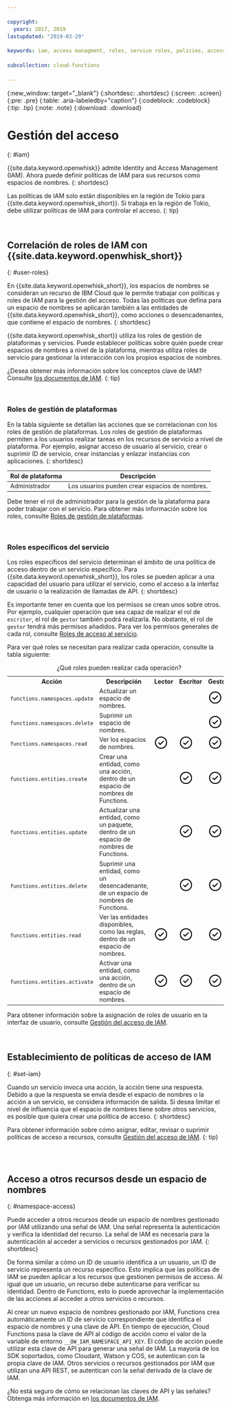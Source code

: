 ```yaml
---

copyright:
  years: 2017, 2019
lastupdated: "2019-03-29"

keywords: iam, access managment, roles, service roles, policies, access

subcollection: cloud-functions

---
```


{:new_window: target="_blank"}
{:shortdesc: .shortdesc}
{:screen: .screen}
{:pre: .pre}
{:table: .aria-labeledby="caption"}
{:codeblock: .codeblock}
{:tip: .tip}
{:note: .note}
{:download: .download}


# Gestión del acceso
{: #iam}

{{site.data.keyword.openwhisk}} admite Identity and Access Management (IAM). Ahora puede definir políticas de IAM para sus recursos como espacios de nombres.
{: shortdesc}

Las políticas de IAM solo están disponibles en la región de Tokio para {{site.data.keyword.openwhisk_short}}. Si trabaja en la región de Tokio, debe utilizar políticas de IAM para controlar el acceso.
{: tip}

</br>

## Correlación de roles de IAM con {{site.data.keyword.openwhisk_short}}
{: #user-roles}

En {{site.data.keyword.openwhisk_short}}, los espacios de nombres se consideran un recurso de IBM Cloud que le permite trabajar con políticas y roles de IAM para la gestión del acceso. Todas las políticas que defina para un espacio de nombres se aplicarán también a las entidades de {{site.data.keyword.openwhisk_short}}, como acciones o desencadenantes, que contiene el espacio de nombres.
{: shortdesc}

{{site.data.keyword.openwhisk_short}} utiliza los roles de gestión de plataformas y servicios. Puede establecer políticas sobre quién puede crear espacios de nombres a nivel de la plataforma, mientras utiliza roles de servicio para gestionar la interacción con los propios espacios de nombres.

¿Desea obtener más información sobre los conceptos clave de IAM? Consulte [los documentos de IAM](/docs/iam?topic=iam-iamconcepts#iamconcepts).
{: tip}

</br>

### Roles de gestión de plataformas

En la tabla siguiente se detallan las acciones que se correlacionan con los roles de gestión de plataformas. Los roles de gestión de plataformas permiten a los usuarios realizar tareas en los recursos de servicio a nivel de plataforma. Por ejemplo, asignar acceso de usuario al servicio, crear o suprimir ID de servicio, crear instancias y enlazar instancias con aplicaciones.
{: shortdesc}

<table>
  <thead>
    <tr>
      <th>Rol de plataforma</th>
      <th>Descripción</th>
    </tr>
  </thead>
  <tbody>
    <tr>
      <td>Administrador</td>
      <td>Los usuarios pueden crear espacios de nombres.</td>
    </tr>
  </tbody>
</table>

Debe tener el rol de administrador para la gestión de la plataforma para poder trabajar con el servicio. Para obtener más información sobre los roles, consulte [Roles de gestión de plataformas](/docs/iam?topic=iam-userroles).

</br>

### Roles específicos del servicio

Los roles específicos del servicio determinan el ámbito de una política de acceso dentro de un servicio específico. Para
{{site.data.keyword.openwhisk_short}}, los roles se pueden aplicar a una capacidad del usuario para utilizar el servicio, como el acceso a la interfaz de usuario o la realización de llamadas de API.
{: shortdesc}


Es importante tener en cuenta que los permisos se crean unos sobre otros. Por ejemplo, cualquier operación que sea capaz de realizar el rol de
`escritor`, el rol de `gestor` también podrá realizarla. No obstante, el rol de `gestor` tendrá más permisos añadidos. Para ver los permisos generales de cada rol, consulte [Roles de acceso al servicio](/docs/iam?topic=iam-userroles).

Para ver qué roles se necesitan para realizar cada operación, consulte la tabla siguiente:

<table><caption>¿Qué roles pueden realizar cada operación?</caption>
  <tr>
    <th style="width:150px">Acción</th>
    <th style="width:2500px">Descripción</th>
    <th style="width:50px">Lector</th>
    <th style="width:50px">Escritor</th>
    <th style="width:50px">Gestor</th>
  </tr>
  <tr>
    <td><code>functions.namespaces.update</code></td>
    <td>Actualizar un espacio de nombres.</td>
    <td></td>
    <td></td>
    <td><img src="images/confirm.png" width="32" alt="Característica disponible" style="width:32px;" /></td>
  </tr>
  <tr>
    <td><code>functions.namespaces.delete</code></td>
    <td>Suprimir un espacio de nombres.</td>
    <td></td>
    <td></td>
    <td><img src="images/confirm.png" width="32" alt="Característica disponible" style="width:32px;" /></td>
  </tr>
  <tr>
    <td><code>functions.namespaces.read</code></td>
    <td>Ver los espacios de nombres.</td>
    <td><img src="images/confirm.png" width="32" alt="Característica disponible" style="width:32px;" /></td>
    <td><img src="images/confirm.png" width="32" alt="Característica disponible" style="width:32px;" /></td>
    <td><img src="images/confirm.png" width="32" alt="Característica disponible" style="width:32px;" /></td>
  </tr>
  <tr>
    <td><code>functions.entities.create</code></td>
    <td>Crear una entidad, como una acción, dentro de un espacio de nombres de Functions.</td>
    <td> </td>
    <td><img src="images/confirm.png" width="32" alt="Característica disponible" style="width:32px;" /></td>
    <td><img src="images/confirm.png" width="32" alt="Característica disponible" style="width:32px;" /></td>
  </tr>
  <tr>
    <td><code>functions.entities.update</code></td>
    <td>Actualizar una entidad, como un paquete, dentro de un espacio de nombres de Functions.</td>
    <td> </td>
    <td><img src="images/confirm.png" width="32" alt="Característica disponible" style="width:32px;" /></td>
    <td><img src="images/confirm.png" width="32" alt="Característica disponible" style="width:32px;" /></td>
  </tr>
  <tr>
    <td><code>functions.entities.delete</code></td>
    <td>Suprimir una entidad, como un desencadenante, de un espacio de nombres de Functions.</td>
    <td> </td>
    <td><img src="images/confirm.png" width="32" alt="Característica disponible" style="width:32px;" /></td>
    <td><img src="images/confirm.png" width="32" alt="Característica disponible" style="width:32px;" /></td>
  </tr>
  <tr>
    <td><code>functions.entities.read</code></td>
    <td>Ver las entidades disponibles, como las reglas, dentro de un espacio de nombres.</td>
    <td><img src="images/confirm.png" width="32" alt="Característica disponible" style="width:32px;" /></td>
    <td><img src="images/confirm.png" width="32" alt="Característica disponible" style="width:32px;" /></td>
    <td><img src="images/confirm.png" width="32" alt="Característica disponible" style="width:32px;" /></td>
  </tr>
  <tr>
    <td><code>functions.entities.activate</code></td>
    <td>Activar una entidad, como una acción, dentro de un espacio de nombres.</td>
    <td><img src="images/confirm.png" width="32" alt="Característica disponible" style="width:32px;" /></td>
    <td><img src="images/confirm.png" width="32" alt="Característica disponible" style="width:32px;" /></td>
    <td><img src="images/confirm.png" width="32" alt="Característica disponible" style="width:32px;" /></td>
  </tr>
</table>

Para obtener información sobre la asignación de roles de usuario en la interfaz de usuario, consulte [Gestión del acceso de IAM](/docs/iam?topic=iam-iammanidaccser#iammanidaccser).

</br>


## Establecimiento de políticas de acceso de IAM
{: #set-iam}

Cuando un servicio invoca una acción, la acción tiene una respuesta. Debido a que la respuesta se envía desde el espacio de nombres o la acción a un servicio, se considera información de salida. Si desea limitar el nivel de influencia que el espacio de nombres tiene sobre otros servicios, es posible que quiera crear una política de acceso.
{: shortdesc}

Para obtener información sobre cómo asignar, editar, revisar o suprimir políticas de acceso a recursos, consulte
[Gestión del acceso de IAM](/docs/iam?topic=iam-iammanidaccser#iammanidaccser).
{: tip}




</br>
</br>

## Acceso a otros recursos desde un espacio de nombres
{: #namespace-access}

Puede acceder a otros recursos desde un espacio de nombres gestionado por IAM utilizando una señal de IAM. Una señal representa la autenticación y verifica la identidad del recurso. La señal de IAM es necesaria para la autenticación al acceder a servicios o recursos gestionados por IAM.
{: shortdesc}

De forma similar a cómo un ID de usuario identifica a un usuario, un ID de servicio representa un recurso específico. Esto implica que las políticas de IAM se pueden aplicar a los recursos que gestionen permisos de acceso. Al igual que un usuario, un recurso debe autenticarse para verificar su identidad. Dentro de Functions, esto lo puede aprovechar la implementación de las acciones al acceder a otros servicios o recursos.

Al crear un nuevo espacio de nombres gestionado por IAM, Functions crea automáticamente un ID de servicio correspondiente que identifica el espacio de nombres y una clave de API. En tiempo de ejecución, Cloud Functions pasa la clave de API al código de acción como el valor de la variable de entorno `__OW_IAM_NAMESPACE_API_KEY`. El código de acción puede utilizar esta clave de API para generar una señal de IAM. La mayoría de los SDK soportados, como Cloudant, Watson y COS, se autentican con la propia clave de IAM. Otros servicios o recursos gestionados por IAM que utilizan una API REST, se autentican con la señal derivada de la clave de IAM.

¿No está seguro de cómo se relacionan las claves de API y las señales? Obtenga más información en
[los documentos de IAM](/docs/iam?topic=iam-iamapikeysforservices).
